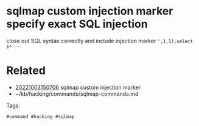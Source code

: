 # sqlmap custom injection marker specify exact SQL injection
close out SQL syntax correctly and include injection marker
`',1,1);select 1*---`

# Related

- [20221003150706](/zet/20221003150706/README.md) sqlmap custom injection marker
- ~/kb/hacking/commands/sqlmap-commands.md

Tags:

    #command #hacking #sqlmap 
